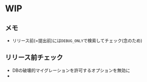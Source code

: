 # WIP

## メモ
- リリース前(=提出前)には`DEBUG_ONLY`で検索してチェック(念のため)

## リリース前チェック
- DBの破壊的マイグレーションを許可するオプションを無効に
- 